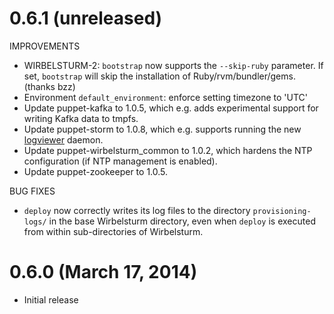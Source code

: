 # 0.6.1 (unreleased)

IMPROVEMENTS

* WIRBELSTURM-2: `bootstrap` now supports the `--skip-ruby` parameter.  If set, `bootstrap` will skip the installation
  of Ruby/rvm/bundler/gems. (thanks bzz)
* Environment `default_environment`: enforce setting timezone to 'UTC'
* Update puppet-kafka to 1.0.5, which e.g. adds experimental support for writing Kafka data to tmpfs.
* Update puppet-storm to 1.0.8, which e.g. supports running the new
  [logviewer](http://storm.incubator.apache.org/2013/12/08/storm090-released.html) daemon.
* Update puppet-wirbelsturm_common to 1.0.2, which hardens the NTP configuration (if NTP management is enabled).
* Update puppet-zookeeper to 1.0.5.

BUG FIXES

* `deploy` now correctly writes its log files to the directory `provisioning-logs/` in the base Wirbelsturm directory,
  even when `deploy` is executed from within sub-directories of Wirbelsturm.


# 0.6.0 (March 17, 2014)

* Initial release
